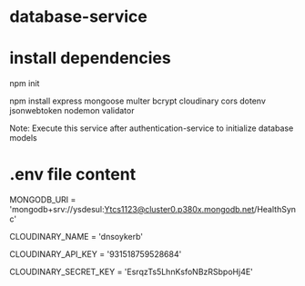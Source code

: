 
# database-service
# install dependencies

npm init

npm install express mongoose multer bcrypt cloudinary cors dotenv jsonwebtoken nodemon validator

Note: Execute this service after authentication-service to initialize database models

# .env file content

MONGODB_URI = 'mongodb+srv://ysdesul:Ytcs1123@cluster0.p380x.mongodb.net/HealthSync'

CLOUDINARY_NAME = 'dnsoykerb'

CLOUDINARY_API_KEY = '931518759528684'

CLOUDINARY_SECRET_KEY = 'EsrqzTs5LhnKsfoNBzRSbpoHj4E'
